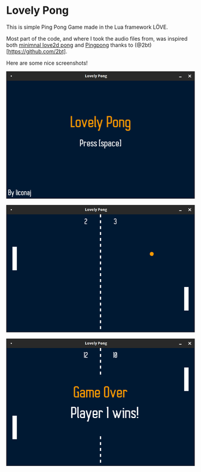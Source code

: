 # Lovely Pong

This is simple Ping Pong Game made in the Lua framework LÖVE.

Most part of the code, and where I took the audio files from, was inspired both [minimnal love2d pong](https://gist.github.com/2bt/3869745) and [Pingpong](https://github.com/2bt/Pingpong) thanks to (@2bt)[https://github.com/2bt].



Here are some nice screenshots!

![screenshot1](screenshots/screenshot1.png)

![screenshot1](screenshots/screenshot2.png)

![screenshot1](screenshots/screenshot3.png)
